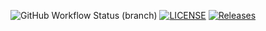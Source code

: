 ![GitHub Workflow Status (branch)](https://img.shields.io/github/actions/workflow/status/nutellayan/cwWorld/main.yml?branch=master)
[![LICENSE](https://img.shields.io/github/license/nutellayan/sem.svg?style=flat-square)](https://github.com/nutellayan/sem/blob/master/LICENSE)
[![Releases](https://img.shields.io/github/release/nutellayan/sem/all.svg?style=flat-square)](https://github.com/nutellayan/sem/releases)